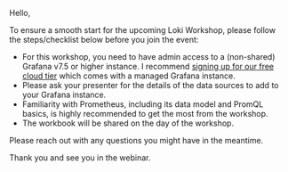 Hello,

To ensure a smooth start for the upcoming Loki Workshop, please follow the steps/checklist below before you join the event:

- For this workshop, you need to have admin access to a (non-shared) Grafana v7.5 or higher instance. I recommend [signing up for our free cloud tier](https://grafana.com/auth/sign-up/create-user?pg=hp&plcmt=hero-btn1) which comes with a managed Grafana instance.
- Please ask your presenter for the details of the data sources to add to your Grafana instance.
- Familiarity with Prometheus, including its data model and PromQL basics, is highly recommended to get the most from the workshop.
- The workbook will be shared on the day of the workshop.

Please reach out with any questions you might have in the meantime.

Thank you and see you in the webinar.
